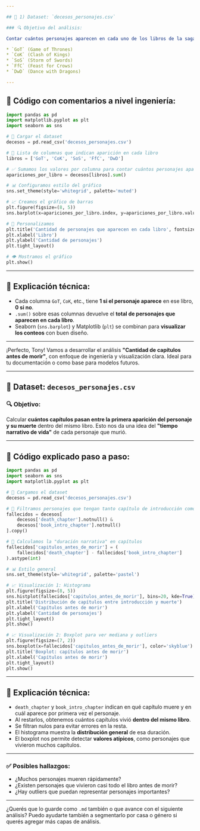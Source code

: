 ```yaml
---

## 📁 1) Dataset: `decesos_personajes.csv`

### 🔍 Objetivo del análisis:

Contar cuántos personajes aparecen en cada uno de los libros de la saga:

* `GoT` (Game of Thrones)
* `CoK` (Clash of Kings)
* `SoS` (Storm of Swords)
* `FfC` (Feast for Crows)
* `DwD` (Dance with Dragons)

---
```


## 🧪 Código con comentarios a nivel ingeniería:

```python
import pandas as pd
import matplotlib.pyplot as plt
import seaborn as sns

# 🧠 Cargar el dataset
decesos = pd.read_csv('decesos_personajes.csv')

# 🧠 Lista de columnas que indican aparición en cada libro
libros = ['GoT', 'CoK', 'SoS', 'FfC', 'DwD']

# ✅ Sumamos los valores por columna para contar cuántos personajes aparecen en cada libro
apariciones_por_libro = decesos[libros].sum()

# 📊 Configuramos estilo del gráfico
sns.set_theme(style='whitegrid', palette='muted')

# 📈 Creamos el gráfico de barras
plt.figure(figsize=(8, 5))
sns.barplot(x=apariciones_por_libro.index, y=apariciones_por_libro.values)

# 🎨 Personalizamos
plt.title('Cantidad de personajes que aparecen en cada libro', fontsize=14)
plt.xlabel('Libro')
plt.ylabel('Cantidad de personajes')
plt.tight_layout()

# 👁️ Mostramos el gráfico
plt.show()
```

---

## 🧠 Explicación técnica:

* Cada columna `GoT`, `CoK`, etc., tiene **1 si el personaje aparece** en ese libro, **0 si no**.
* `.sum()` sobre esas columnas devuelve el **total de personajes que aparecen en cada libro**.
* Seaborn (`sns.barplot`) y Matplotlib (`plt`) se combinan para **visualizar los conteos** con buen diseño.

---

¡Perfecto, Tony! Vamos a desarrollar el análisis **"Cantidad de capítulos antes de morir"**, con enfoque de ingeniería y visualización clara. Ideal para tu documentación o como base para modelos futuros.

---

## 📁 Dataset: `decesos_personajes.csv`

### 🔍 Objetivo:

Calcular **cuántos capítulos pasan entre la primera aparición del personaje y su muerte** dentro del mismo libro. Esto nos da una idea del **"tiempo narrativo de vida"** de cada personaje que murió.

---

## 🧪 Código explicado paso a paso:

```python
import pandas as pd
import seaborn as sns
import matplotlib.pyplot as plt

# 🧠 Cargamos el dataset
decesos = pd.read_csv('decesos_personajes.csv')

# 🧹 Filtramos personajes que tengan tanto capítulo de introducción como capítulo de muerte
fallecidos = decesos[
    decesos['death_chapter'].notnull() & 
    decesos['book_intro_chapter'].notnull()
].copy()

# 🧮 Calculamos la "duración narrativa" en capítulos
fallecidos['capitulos_antes_de_morir'] = (
    fallecidos['death_chapter'] - fallecidos['book_intro_chapter']
).astype(int)

# 📊 Estilo general
sns.set_theme(style='whitegrid', palette='pastel')

# 📈 Visualización 1: Histograma
plt.figure(figsize=(8, 5))
sns.histplot(fallecidos['capitulos_antes_de_morir'], bins=20, kde=True)
plt.title('Distribución de capítulos entre introducción y muerte')
plt.xlabel('Capítulos antes de morir')
plt.ylabel('Cantidad de personajes')
plt.tight_layout()
plt.show()

# 📈 Visualización 2: Boxplot para ver mediana y outliers
plt.figure(figsize=(7, 2))
sns.boxplot(x=fallecidos['capitulos_antes_de_morir'], color='skyblue')
plt.title('Boxplot: capítulos antes de morir')
plt.xlabel('Capítulos antes de morir')
plt.tight_layout()
plt.show()
```

---

## 🧠 Explicación técnica:

* `death_chapter` y `book_intro_chapter` indican en qué capítulo muere y en cuál aparece por primera vez el personaje.
* Al restarlos, obtenemos cuántos capítulos vivió **dentro del mismo libro**.
* Se filtran nulos para evitar errores en la resta.
* El histograma muestra la **distribución general** de esa duración.
* El boxplot nos permite detectar **valores atípicos**, como personajes que vivieron muchos capítulos.

---

### ✅ Posibles hallazgos:

* ¿Muchos personajes mueren rápidamente?
* ¿Existen personajes que vivieron casi todo el libro antes de morir?
* ¿Hay outliers que puedan representar personajes importantes?

---

¿Querés que lo guarde como `.md` también o que avance con el siguiente análisis? Puedo ayudarte también a segmentarlo por casa o género si querés agregar más capas de análisis.
